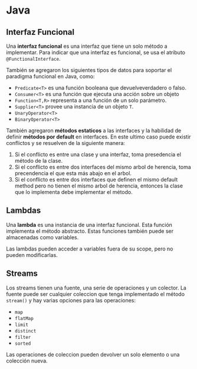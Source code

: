 

# Java

## Interfaz Funcional

Una **interfaz funcional** es una interfaz que tiene un solo método a implementar. Para indicar que una interfaz es funcional, se usa el atributo `@FunctionalInterface`.

También se agregaron los siguientes tipos de datos para soportar el paradigma funcional en Java, como:

- `Predicate<T>` es una función booleana que devuelveverdadero o falso.
- `Consumer<T>` es una función que ejecuta una acción sobre un objeto
- `Function<T,R>` representa a una función de un solo parámetro.
- `Supplier<T>` provee una instancia de un objeto `T`.
- `UnaryOperator<T>` 
- `BinaryOperator<T>`

También agregaron **métodos estaticos** a las interfaces y la habilidad de definir **métodos por default** en interfaces. En este ultimo caso puede existir conflictos y se resuelven de la siguiente manera:

1. Si el conflicto es entre una clase y una interfaz, toma presedencia el método de la clase.
2. Si el conflicto es entre dos interfaces del mismo arbol de herencia, toma precendencia el que esta más abajo en el arbol.
3. Si el conflicto es entre dos interfaces que definen el mismo default method pero no tienen el mismo arbol de herencia, entonces la clase que lo implementa debe implementar el método.

## Lambdas

Una **lambda** es una instancia de una interfaz funcional. Esta función implementa el método abstracto. Estas funciones también puede ser almacenadas como variables.

Las lambdas pueden acceder a variables fuera de su scope, pero no pueden modificarlas.

## Streams

Los streams tienen una fuente, una serie de operaciones y un colector. La fuente puede ser cualquier coleccion que tenga implementado el método `stream()` y hay varias opciones para las operaciones:

- `map`
- `flatMap`
- `limit`
- `distinct`
- `filter`
- `sorted`

Las operaciones de coleccion pueden devolver un solo elemento o una colección nueva.

